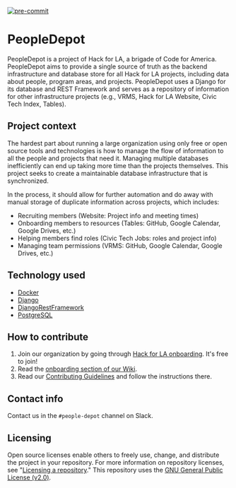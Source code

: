 [![pre-commit](https://img.shields.io/badge/pre--commit-enabled-brightgreen?logo=pre-commit&logoColor=white)](https://github.com/pre-commit/pre-commit)

# PeopleDepot

PeopleDepot is a project of Hack for LA, a brigade of Code for America. PeopleDepot aims to provide a single source of truth as the backend infrastructure and database store for all Hack for LA projects, including data about people, program areas, and projects. PeopleDepot uses a Django for its database and REST Framework and serves as a repository of information for other infrastructure projects (e.g., VRMS, Hack for LA Website, Civic Tech Index, Tables).

## Project context

The hardest part about running a large organization using only free or open source tools and technologies is how to manage the flow of information to all the people and projects that need it. Managing multiple databases inefficiently can end up taking more time than the projects themselves. This project seeks to create a maintainable database infrastructure that is synchronized. 

In the process, it should allow for further automation and do away with manual storage of duplicate information across projects, which includes:
- Recruiting members (Website: Project info and meeting times)
- Onboarding members to resources (Tables: GitHub, Google Calendar, Google Drives, etc.)
- Helping members find roles (Civic Tech Jobs: roles and project info)
- Managing team permissions (VRMS: GitHub, Google Calendar, Google Drives, etc.)

## Technology used

- [Docker][docker-docs]
- [Django][django-docs]
- [DjangoRestFramework][drf-docs]
- [PostgreSQL][postgres-docs]

## How to contribute

1. Join our organization by going through [Hack for LA onboarding][HfLA onboarding]. It's free to join!
2. Read the [onboarding section of our Wiki](https://github.com/hackforla/peopledepot/wiki/Developer-Onboarding).
3. Read our [Contributing Guidelines][contributing] and follow the instructions there.

## Contact info

Contact us in the `#people-depot` channel on Slack.

## Licensing

Open source licenses enable others to freely use, change, and distribute the project in your repository. For more information on repository licenses, see "[Licensing a repository][licensing-a-repo]." This repository uses the [GNU General Public License (v2.0)][licensing].

<!-- References section -->

[docker-docs]: https://www.postgresql.org/docs/
[django-docs]: https://docs.djangoproject.com/
[drf-docs]: https://www.django-rest-framework.org/tutorial/quickstart/
[postgres-docs]: https://www.postgresql.org/docs/
[contributing]: ./docs/contributing.md
[HfLA onboarding]: https://www.hackforla.org/getting-started
[licensing-a-repo]: https://docs.github.com/en/repositories/managing-your-repositorys-settings-and-features/customizing-your-repository/licensing-a-repository
[licensing]: ./LICENSE.md